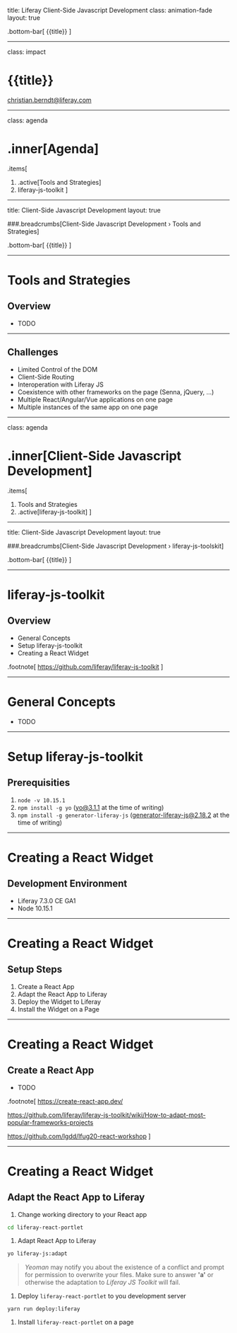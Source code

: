 title: Liferay Client-Side Javascript Development 
class: animation-fade
layout: true

.bottom-bar[
  {{title}}
]

---

class: impact

# {{title}}
christian.berndt@liferay.com

---

class: agenda

# .inner[Agenda]

.items[
1. .active[Tools and Strategies]
1. liferay-js-toolkit
]

---

title: Client-Side Javascript Development
layout: true

###.breadcrumbs[Client-Side Javascript Development › Tools and Strategies]

.bottom-bar[
  {{title}}
]

---

# Tools and Strategies

## Overview

* TODO

---

## Challenges

* Limited Control of the DOM
* Client-Side Routing
* Interoperation with Liferay JS
* Coexistence with other frameworks on the page (Senna, jQuery, ...)
* Multiple React/Angular/Vue applications on one page
* Multiple instances of the same app on one page

---

class: agenda

# .inner[Client-Side Javascript Development]

.items[
1. Tools and Strategies
1. .active[liferay-js-toolkit]
]

---

title: Client-Side Javascript Development
layout: true

###.breadcrumbs[Client-Side Javascript Development › liferay-js-toolskit]

.bottom-bar[
  {{title}}
]

---

# liferay-js-toolkit

## Overview

* General Concepts
* Setup liferay-js-toolkit
* Creating a React Widget

.footnote[
https://github.com/liferay/liferay-js-toolkit
]

---

# General Concepts

* TODO

---

# Setup liferay-js-toolkit

## Prerequisities

1. `node -v 10.15.1`
1. `npm install -g yo` (yo@3.1.1 at the time of writing)
1. `npm install -g generator-liferay-js` (generator-liferay-js@2.18.2 at the time of writing)

---

# Creating a React Widget

## Development Environment

* Liferay 7.3.0 CE GA1
* Node 10.15.1

---

# Creating a React Widget

## Setup Steps

1. Create a React App
1. Adapt the React App to Liferay
1. Deploy the Widget to Liferay
1. Install the Widget on a Page


---

# Creating a React Widget

## Create a React App

* TODO

.footnote[
https://create-react-app.dev/

https://github.com/liferay/liferay-js-toolkit/wiki/How-to-adapt-most-popular-frameworks-projects

https://github.com/lgdd/lfug20-react-workshop
]

---

# Creating a React Widget

## Adapt the React App to Liferay

1. Change working directory to your React app 
  ```bash
  cd liferay-react-portlet
  ```
1. Adapt React App to Liferay 
  ```bash
  yo liferay-js:adapt
  ```
  > *Yeoman* may notify you about the existence of a conflict and prompt for permission to overwrite your files.
  > Make sure to answer __'a'__ or otherwise the adaptation to *Liferay JS Toolkit* will fail.
1. Deploy `liferay-react-portlet` to you development server
  ```
  yarn run deploy:liferay
  ```
1. Install `liferay-react-portlet` on a page
